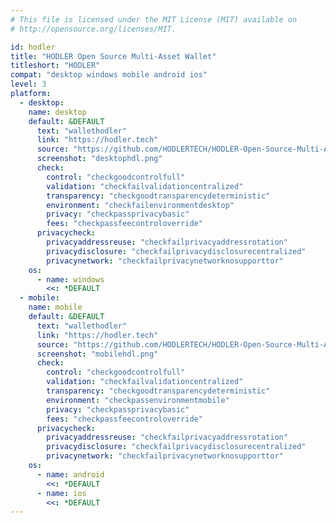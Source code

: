 ```yaml
---
# This file is licensed under the MIT License (MIT) available on
# http://opensource.org/licenses/MIT.

id: hodler
title: "HODLER Open Source Multi-Asset Wallet"
titleshort: "HODLER"
compat: "desktop windows mobile android ios"
level: 3
platform:
  - desktop:
    name: desktop
    default: &DEFAULT
      text: "wallethodler"
      link: "https://hodler.tech"
      source: "https://github.com/HODLERTECH/HODLER-Open-Source-Multi-Asset-Wallet"
      screenshot: "desktophdl.png"
      check:
        control: "checkgoodcontrolfull"
        validation: "checkfailvalidationcentralized"
        transparency: "checkgoodtransparencydeterministic"
        environment: "checkfailenvironmentdesktop"
        privacy: "checkpassprivacybasic"
        fees: "checkpassfeecontroloverride"
      privacycheck:
        privacyaddressreuse: "checkfailprivacyaddressrotation"
        privacydisclosure: "checkfailprivacydisclosurecentralized"
        privacynetwork: "checkfailprivacynetworknosupporttor"
    os:
      - name: windows
        <<: *DEFAULT
  - mobile:
    name: mobile
    default: &DEFAULT
      text: "wallethodler"
      link: "https://hodler.tech"
      source: "https://github.com/HODLERTECH/HODLER-Open-Source-Multi-Asset-Wallet"
      screenshot: "mobilehdl.png"
      check:
        control: "checkgoodcontrolfull"
        validation: "checkfailvalidationcentralized"
        transparency: "checkgoodtransparencydeterministic"
        environment: "checkpassenvironmentmobile"
        privacy: "checkpassprivacybasic"
        fees: "checkpassfeecontroloverride"
      privacycheck:
        privacyaddressreuse: "checkfailprivacyaddressrotation"
        privacydisclosure: "checkfailprivacydisclosurecentralized"
        privacynetwork: "checkfailprivacynetworknosupporttor"
    os:
      - name: android
        <<: *DEFAULT
      - name: ios
        <<: *DEFAULT
---
```

